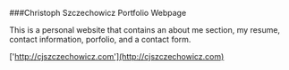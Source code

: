 ###Christoph Szczechowicz Portfolio Webpage

This is a personal website that contains an about me section, my resume, contact information, porfolio, and a contact form.

['http://cjszczechowicz.com'](http://cjszczechowicz.com)

 